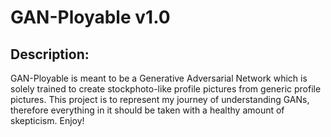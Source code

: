 # GAN-Ployable v1.0 

## Description:

GAN-Ployable is meant to be a Generative Adversarial Network which is solely trained to create stockphoto-like profile pictures from generic profile pictures. This project is to represent my journey of understanding GANs, therefore everything in it should be taken with a healthy amount of skepticism. Enjoy!

